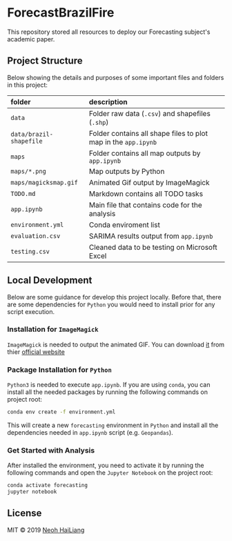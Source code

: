 # ForecastBrazilFire
This repository stored all resources to deploy our Forecasting subject's academic paper.

## Project Structure
Below showing the details and purposes of some important files and folders in this project:

| folder                      | description                                                                                        |
| :-------------------------- | :------------------------------------------------------------------------------------------------- |
| `data`                      | Folder raw data (`.csv`) and shapefiles (`.shp`)                                                   |
| `data/brazil-shapefile`     | Folder contains all shape files to plot map in the `app.ipynb`                                     |
| `maps`                      | Folder contains all map outputs by `app.ipynb`                                                     |
| `maps/*.png`                | Map outputs by Python                                                                              |
| `maps/magicksmap.gif`       | Animated Gif output by ImageMagick                                                                 |
| `TODO.md`                   | Markdown contains all TODO tasks                                                                   |
| `app.ipynb`                 | Main file that contains code for the analysis                                                      |
| `environment.yml`           | Conda enviroment list                                                                              |
| `evaluation.csv`            | SARIMA results output from `app.ipynb`                                                             |
| `testing.csv`               | Cleaned data to be testing on Microsoft Excel                                                      |

## Local Development
Below are some guidance for develop this project locally. Before that, there are some dependencies for `Python` you would need to install prior for any script execution.

### Installation for `ImageMagick`
`ImageMagick` is needed to output the animated GIF. You can download [it](https://imagemagick.org/download/binaries/ImageMagick-7.0.9-8-Q16-x64-dll.exe) from thier [official website](https://imagemagick.org/script/download.php#windows)

### Package Installation for `Python`  
`Python3` is needed to execute `app.ipynb`. If you are using `conda`, you can install all the needed packages by running the following commands on project root:
```sh
conda env create -f environment.yml
```
This will create a new `forecasting` environment in `Python` and install all the dependencies needed in `app.ipynb` script (e.g. `Geopandas`).

### Get Started with Analysis
After installed the environment, you need to activate it by running the following commands and open the `Jupyter Notebook` on the project root:
```sh
conda activate forecasting
jupyter notebook
```

## License

MIT © 2019 [Neoh HaiLiang](https://github.com/Rexpert)


[website]: https://nbviewer.jupyter.org/github/Rexpert/ForecastBrazilFire/blob/master/app.ipynb
